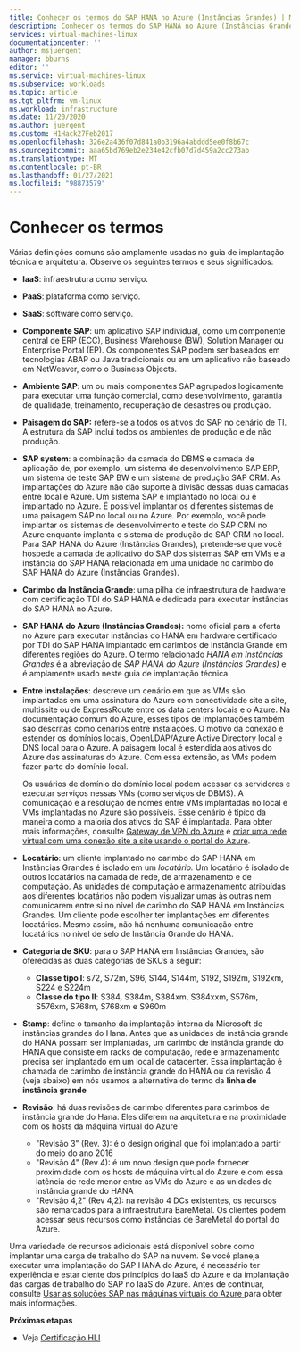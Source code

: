 ```yaml
---
title: Conhecer os termos do SAP HANA no Azure (Instâncias Grandes) | Microsoft Docs
description: Conhecer os termos do SAP HANA no Azure (Instâncias Grandes).
services: virtual-machines-linux
documentationcenter: ''
author: msjuergent
manager: bburns
editor: ''
ms.service: virtual-machines-linux
ms.subservice: workloads
ms.topic: article
ms.tgt_pltfrm: vm-linux
ms.workload: infrastructure
ms.date: 11/20/2020
ms.author: juergent
ms.custom: H1Hack27Feb2017
ms.openlocfilehash: 326e2a436f07d841a0b3196a4abddd5ee0f8b67c
ms.sourcegitcommit: aaa65bd769eb2e234e42cfb07d7d459a2cc273ab
ms.translationtype: MT
ms.contentlocale: pt-BR
ms.lasthandoff: 01/27/2021
ms.locfileid: "98873579"
---
```

# <a name="know-the-terms"></a>Conhecer os termos

Várias definições comuns são amplamente usadas no guia de implantação técnica e arquitetura. Observe os seguintes termos e seus significados:

- **IaaS**: infraestrutura como serviço.
- **PaaS**: plataforma como serviço.
- **SaaS**: software como serviço.
- **Componente SAP**: um aplicativo SAP individual, como um componente central de ERP (ECC), Business Warehouse (BW), Solution Manager ou Enterprise Portal (EP). Os componentes SAP podem ser baseados em tecnologias ABAP ou Java tradicionais ou em um aplicativo não baseado em NetWeaver, como o Business Objects.
- **Ambiente SAP**: um ou mais componentes SAP agrupados logicamente para executar uma função comercial, como desenvolvimento, garantia de qualidade, treinamento, recuperação de desastres ou produção.
- **Paisagem do SAP:** refere-se a todos os ativos do SAP no cenário de TI. A estrutura da SAP inclui todos os ambientes de produção e de não produção.
- **SAP system**: a combinação da camada do DBMS e camada de aplicação de, por exemplo, um sistema de desenvolvimento SAP ERP, um sistema de teste SAP BW e um sistema de produção SAP CRM. As implantações do Azure não dão suporte à divisão dessas duas camadas entre local e Azure. Um sistema SAP é implantado no local ou é implantado no Azure. É possível implantar os diferentes sistemas de uma paisagem SAP no local ou no Azure. Por exemplo, você pode implantar os sistemas de desenvolvimento e teste do SAP CRM no Azure enquanto implanta o sistema de produção do SAP CRM no local. Para SAP HANA do Azure (Instâncias Grandes), pretende-se que você hospede a camada de aplicativo do SAP dos sistemas SAP em VMs e a instância do SAP HANA relacionada em uma unidade no carimbo do SAP HANA do Azure (Instâncias Grandes).
- **Carimbo da Instância Grande**: uma pilha de infraestrutura de hardware com certificação TDI do SAP HANA e dedicada para executar instâncias do SAP HANA no Azure.
- **SAP HANA do Azure (Instâncias Grandes):** nome oficial para a oferta no Azure para executar instâncias do HANA em hardware certificado por TDI do SAP HANA implantado em carimbos de Instância Grande em diferentes regiões do Azure. O termo relacionado *HANA em Instâncias Grandes* é a abreviação de *SAP HANA do Azure (Instâncias Grandes)* e é amplamente usado neste guia de implantação técnica.
- **Entre instalações**: descreve um cenário em que as VMs são implantadas em uma assinatura do Azure com conectividade site a site, multissite ou de ExpressRoute entre os data centers locais e o Azure. Na documentação comum do Azure, esses tipos de implantações também são descritas como cenários entre instalações. O motivo da conexão é estender os domínios locais, OpenLDAP/Azure Active Directory local e DNS local para o Azure. A paisagem local é estendida aos ativos do Azure das assinaturas do Azure. Com essa extensão, as VMs podem fazer parte do domínio local. 

   Os usuários de domínio do domínio local podem acessar os servidores e executar serviços nessas VMs (como serviços de DBMS). A comunicação e a resolução de nomes entre VMs implantadas no local e VMs implantadas no Azure são possíveis. Esse cenário é típico da maneira como a maioria dos ativos do SAP é implantada. Para obter mais informações, consulte [Gateway de VPN do Azure](../../../vpn-gateway/vpn-gateway-about-vpngateways.md) e [criar uma rede virtual com uma conexão site a site usando o portal do Azure](../../../vpn-gateway/tutorial-site-to-site-portal.md).
- **Locatário**: um cliente implantado no carimbo do SAP HANA em Instâncias Grandes é isolado em um *locatário.* Um locatário é isolado de outros locatários na camada de rede, de armazenamento e de computação. As unidades de computação e armazenamento atribuídas aos diferentes locatários não podem visualizar umas às outras nem comunicarem entre si no nível de carimbo do SAP HANA em Instâncias Grandes. Um cliente pode escolher ter implantações em diferentes locatários. Mesmo assim, não há nenhuma comunicação entre locatários no nível de selo de Instância Grande do HANA.
- **Categoria de SKU**: para o SAP HANA em Instâncias Grandes, são oferecidas as duas categorias de SKUs a seguir:
    - **Classe tipo I**: s72, S72m, S96, S144, S144m, S192, S192m, S192xm, S224 e S224m
    - **Classe do tipo II**: S384, S384m, S384xm, S384xxm, S576m, S576xm, S768m, S768xm e S960m
- **Stamp**: define o tamanho da implantação interna da Microsoft de instâncias grandes do Hana. Antes que as unidades de instância grande do HANA possam ser implantadas, um carimbo de instância grande do HANA que consiste em racks de computação, rede e armazenamento precisa ser implantado em um local de datacenter. Essa implantação é chamada de carimbo de instância grande do HANA ou da revisão 4 (veja abaixo) em nós usamos a alternativa do termo da **linha de instância grande**
- **Revisão**: há duas revisões de carimbo diferentes para carimbos de instância grande do Hana. Eles diferem na arquitetura e na proximidade com os hosts da máquina virtual do Azure
    - "Revisão 3" (Rev. 3): é o design original que foi implantado a partir do meio do ano 2016
    - "Revisão 4" (Rev 4): é um novo design que pode fornecer proximidade com os hosts de máquina virtual do Azure e com essa latência de rede menor entre as VMs do Azure e as unidades de instância grande do HANA 
    - "Revisão 4,2" (Rev 4,2): na revisão 4 DCs existentes, os recursos são remarcados para a infraestrutura BareMetal.  Os clientes podem acessar seus recursos como instâncias de BareMetal do portal do Azure. 

Uma variedade de recursos adicionais está disponível sobre como implantar uma carga de trabalho do SAP na nuvem. Se você planeja executar uma implantação do SAP HANA do Azure, é necessário ter experiência e estar ciente dos princípios do IaaS do Azure e da implantação das cargas de trabalho do SAP no IaaS do Azure. Antes de continuar, consulte [Usar as soluções SAP nas máquinas virtuais do Azure ](get-started.md) para obter mais informações. 

**Próximas etapas**
- Veja [Certificação HLI](hana-certification.md)